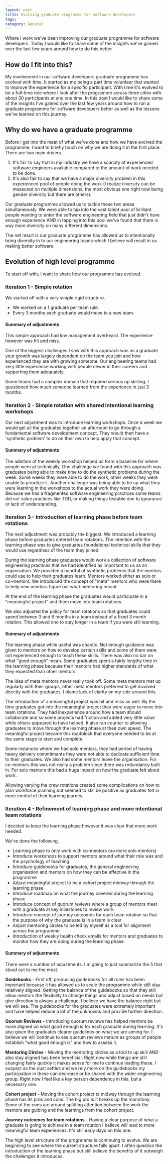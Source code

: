 ```yaml
---
layout: post
title: Evolving graduate programme for software developers
tags: 
category: General
---
```

Where I work we've been improving our graduate programme for software developers. Today I would like to share some of the insights we've gained over the last few years around how to do this better.

## How do I fit into this?

My involvement in our software developers graduate programme has evolved with time. It started as me being a part time volunteer that wanted to improve the experience for a specific participant. With time it's evolved to be a full-time role where I look after the programme across three cities with about 30 participants at any one time. In this post I would like to share some of the insights I've gained over the last few years around how to run a graduate programme for software developers better as well as the lessons we've learned on this journey.

## Why do we have a graduate programme

Before I get into the meat of what we've done and how we have evolved the programme, I want to briefly touch on why we are doing it in the first place. There are two main drivers.

1) It's fair to say that in my industry we have a scarcity of experienced software engineers available compared to the amount of work needed to be done.  
2) It's also fair to say that we have a major diversity problem in this experienced pool of people doing the work (I realize diversity can be measured on multiple dimensions, the most obvious one right now being gender diversity but there are others).  

Our graduate programme allowed us to tackle these two areas simultaneously. We were able to tap into the vast talent pool of brilliant people wanting to enter the software engineering field that just didn't have enough experience AND in tapping into this pool we've found that there is way more diversity on many different dimensions. 

The net result is our graduate programme has allowed us to intentionally bring diversity in to our engineering teams which I believe will result in us making better software.

## Evolution of high level programme

To start off with, I want to share how our programme has evolved.

### Iteration 1 - Simple rotation 

We started off with a very simple rigid structure. 

* We worked on a 1 graduate per team rule. 
* Every 3 months each graduate would move to a new team. 

#### Summary of adjustments

This simple approach had low management overheard. The experience however was hit and miss. 

One of the biggest challenges I saw with this approach was as a graduate your growth was largely dependent on the team you join and how experienced they are with growing someone. Our engineering teams had very little experience working with people newer in their careers and supporting them adequately.

Some teams had a complex domain that required serious up skilling. I questioned how much someone learned from the experience in just 3 months.

### Iteration 2 - Simple rotation with shared intentional learning workshops

Our next adjustment was to introduce learning workshops. Once a week we would get all the graduates together an afternoon to go through a fundamental software development concept. They would then have a 'synthetic problem' to do on their own to help apply that concept. 

#### Summary of adjustments

The addition of the weekly workshop helped us form a baseline for where people were at technically. One challenge we found with this approach was graduates being able to make time to do the synthetic problems during the week. Some weeks they were able to do the work, other weeks they were unable to prioritize it. Another challenge was being able to tie up what they were learning in the workshops to the actual work they were doing. Because we had a fragmented software engineering practices some teams did not value practices like TDD, or making things testable due to ignorance or lack of understanding.

### Iteration 3 - Introduction of learning phase before team rotations

The next adjustment was probably the biggest. We introduced a learning phase before graduates entered team rotations. The intention with the learning phase was to give graduates foundational technical skills that they would use regardless of the team they joined. 

During the learning phase graduates would work a collection of software engineering practices that we had identified as important to us as an organisation. We provided a handful of synthetic problems that the mentors could use to help their graduates learn. Mentors worked either as solo or co-mentors. We introduced the concept of "meta" mentors who were there to help new mentors figure out what mentoring meant.

At the end of the learning phase the graduates would participate in a "meaningful project" and them move into team rotations.

We also adjusted the policy for team rotations so that graduates could spend between 3 and 6 months in a team instead of a fixed 3 month rotation. This allowed one to stay longer in a team if you were still learning.

#### Summary of adjustments

The learning phase while useful was chaotic. Not enough guidance was given to mentors on how to develop certain skills and some of them were not experienced enough to teach these skills. There was also no bar on what "good enough" mean. Some graduates spent a fairly lengthy time in the learning phase because their mentors had higher standards of what they expected than other mentors. 

The idea of meta mentors never really took off. Some meta mentors met up regularly with their groups, other meta mentors preferred to get involved directly with the graduates. I blame lack of clarity on my side around this.

The introduction of a meaningful project was hit and miss as well. By the time graduates got into the meaningful project they were eager to move into team rotations. They had inexperience around how a team should collaborate and so some projects had friction and added very little value while others appeared to have helped. It also ran counter to allowing graduates to move through the learning phase at their own speed. The meaningful project became this roadblock that everyone needed to be at the same stage to start and complete.

Some instances where we had solo mentors, they had period of having heavy delivery commitments they were not able to dedicate sufficient time to their graduates. We also had some mentors leave the organisation. For co-mentors this was not really a problem since there was redundancy built in. For solo mentors this had a huge impact on how the graduate felt about work.

Allowing varying the crew rotations created some complications on how to plan workforce planning but seemed to still be positive as graduates felt in more control of their learning journey.

### Iteration 4 - Refinement of learning phase and more intentional team rotations

I decided to keep the learning phase however it was clear that more work needed. 

We've done the following.

- Learning phase to only work with co-mentors (no more solo mentors)
- Introduce workshops to support mentors around what their role was and the psychology of teaching
- Introduce guidebooks for graduates, the general engineering organisation and mentors on how they can be effective in the programme
- Adjust meaningful project to be a cohort project midway through the learning phase
- Introduce roadmap on what the journey covered during the learning phase
- Introduce concept of quorum reviews where a group of mentors meet with a graduate at key milestones to review work
- Introduce concept of journey outcomes for each team rotation so that the purpose of why the graduate is in a team is clear
- Adjust mentoring circles to be led by myself as a tool for alignment across the programme
- Introduction of weekly health check emails for mentors and graduates to monitor how they are doing during the learning phase

#### Summary of adjustments

There were a number of adjustments. I'm going to just summarize the 5 that stood out to me the most.

**Guidebooks** - First off, producing guidebooks for all roles has been important because it has allowed us to scale the programme while still stay relatively aligned. Getting the balance of the guidebooks so that they still allow mentors the flexibility to change things and adjust based on needs but give direction is always a challenge. I believe we have the balance right but we will see. The guidebooks for the graduates were extremely important and have helped reduce a lot of the unknowns and provide further direction.

**Quorum Reviews** - Introducing quorum reviews has helped mentors be more aligned on what good enough is for each graduate during learning. It's also given the graduates clearer guidelines on what we are aiming for. I believe we will continue to see quorum reviews mature as groups of people establish "what good enough is" and how to assess it.

**Mentoring Circles** - Moving the mentoring circles as a tool to up skill AND also stay aligned has been beneficial. Right now while things are still changing fairly quickly it makes sense for me to continue leading these. I suspect as the dust settles and we rely more on the guidebooks my participation in these can decrease or be shared with the wider engineering group. Right now I feel like a key person dependency in this, but a necessary one.

**Cohort project** - Moving the cohort project to midway through the learning phase has its pros and cons. The big pro is it breaks up the monotony. Some of the cons are around splitting attention between the work the mentors are guiding and the learnings from the cohort project.

**Journey outcomes for team rotations** - Having a clear purpose of what a graduate is going to achieve in a team rotation I believe will lead to more meaningful team experiences. It's still early days on this one.

The high level structure of the programme is continuing to evolve. We are beginning to see where the current structure falls apart. I often question the introduction of the learning phase but still believe the benefits of it outweigh the challenges it introduces.

